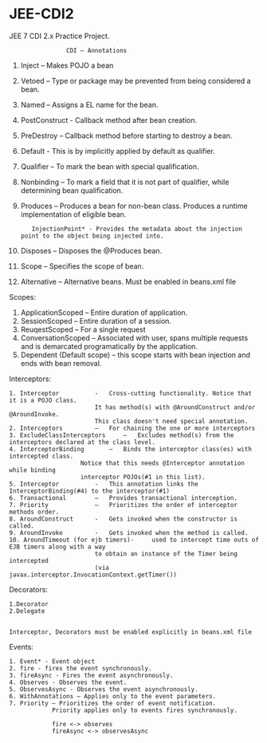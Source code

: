 # JEE-CDI2
JEE 7 CDI 2.x Practice Project.



					CDI – Annotations


1. Inject – Makes POJO a bean
2. Vetoed – Type or package may be prevented from being considered a bean.
3. Named – Assigns a EL name for the bean.
4. PostConstruct  - Callback method after bean creation.                   
5. PreDestroy – Callback method before starting to destroy a bean.


6. Default - This is by implicitly applied by default as qualifier.
7. Qualifier – To mark the bean with special qualification.
8. Nonbinding – To mark a field that it is not part of qualifier, while determining bean qualification.


9. Produces – Produces a bean for non-bean class. 
 Produces a runtime implementation of eligible bean.

          InjectionPoint* - Provides the metadata about the injection point to the object being injected into.
10. Disposes – Disposes the @Produces bean.


11. Scope – Specifies the scope of bean.
12. Alternative – Alternative beans. Must be enabled in beans.xml file



Scopes:
1. ApplicationScoped – Entire duration of application.
2. SessionScoped – Entire duration of a session.
3. ReuqestScoped – For a single request
4. ConversationScoped – Associated with user, spans multiple requests and is demarcated
 programatically by the application.
5. Dependent (Default scope) – this scope starts with bean injection and ends with bean removal.




Interceptors: 
	
	1. Interceptor 			-	Cross-cutting functionality. Notice that it is a POJO class.
							It has method(s) with @AroundConstruct and/or @AroundInvoke.
							This class doesn't need special annotation.
	2. Interceptors 		– 	For chaining the one or more interceptors
	3. ExcludeClassInterceptors 	– 	Excludes method(s) from the interceptors declared at the class level.
	4. InterceptorBinding 		– 	Binds the interceptor class(es) with intercepted class.
						Notice that this needs @Interceptor annotation while binding
						interceptor POJOs(#1 in this list).
	5. Interceptor			-	This annotation links the InterceptorBinding(#4) to the interceptor(#1)
	6. Transactional 		– 	Provides transactional interception.
	7. Priority 			– 	Prioritizes the order of interceptor methods order.
	8. AroundConstruct 		- 	Gets invoked when the constructor is called.
	9. AroundInvoke 		- 	Gets invoked when the method is called.
	10. AroundTimeout (for ejb timers)- 	used to intercept time outs of EJB timers along with a way 
							to obtain an instance of the Timer being intercepted 
							(via javax.interceptor.InvocationContext.getTimer())


Decorators:

	1.Decorator
	2.Delegate


	Interceptor, Decorators must be enabled explicitly in beans.xml file


Events:   

	1. Event* - Event object
	2. fire - fires the event synchronously.
	3. fireAsync - Fires the event asynchronously.
	4. Observes - Observes the event.
	5. ObservesAsync - Observes the event asynchronously.
	6. WithAnnotations – Applies only to the event parameters.
	7. Priority – Prioritizes the order of event notification.
				Priority applies only to events fires synchronously.
				
				fire <-> observes
				fireAsync <-> observesAsync
